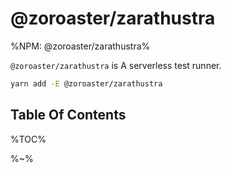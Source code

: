 # @zoroaster/zarathustra

%NPM: @zoroaster/zarathustra%

`@zoroaster/zarathustra` is A serverless test runner.

```sh
yarn add -E @zoroaster/zarathustra
```

## Table Of Contents

%TOC%

%~%
